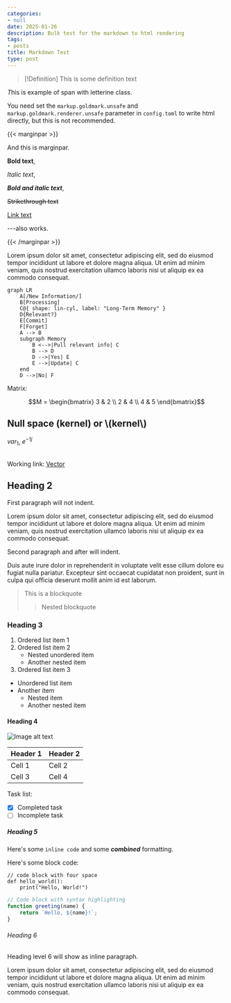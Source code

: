 ```yaml
---
categories:
- null
date: 2025-01-26
description: Bulk test for the markdown to html rendering
tags:
- posts
title: Markdown Test
type: post
---
```


> [!Definition]
> This is some definition text

<span class="letterine"><i>T</i>his is example of span with letterine class.</span>

You need set the `markup.goldmark.unsafe` and `markup.goldmark.renderer.unsafe` parameter in `config.toml` to write html directly, but this is not recommended.

{{< marginpar >}}

And this is marginpar. 

**Bold text**,

*Italic text*,

***Bold and italic text***,

~~Strikethrough text~~

[Link text](https://example.com)

---also works.

{{< /marginpar >}}

Lorem ipsum dolor sit amet, consectetur adipiscing elit, sed do eiusmod tempor incididunt ut labore et dolore magna aliqua. Ut enim ad minim veniam, quis nostrud exercitation ullamco laboris nisi ut aliquip ex ea commodo consequat. 

```mermaid
graph LR
    A[/New Information/]
	B[Processing]
	C@{ shape: lin-cyl, label: "Long-Term Memory" }
	D{Relevant?}
	E[Commit]
	F[Forget]
	A --> B
	subgraph Memory
		B <-->|Pull relevant info| C
		B --> D
		D -->|Yes| E
		E -->|Update| C
	end 
	D -->|No| F
```

Matrix:

 $$M = \begin{bmatrix} 3 & 2 \\ 2 & 4 \\ 4 & 5 \end{bmatrix}$$

## Null space (kernel) or \\(kernel\\)

$var_1$, $e^{-1j}$

\
Working link: [Vector](/Vector)

## Heading 2

First paragraph will not indent.

Lorem ipsum dolor sit amet, consectetur adipiscing elit, sed do eiusmod tempor incididunt ut labore et dolore magna aliqua. Ut enim ad minim veniam, quis nostrud exercitation ullamco laboris nisi ut aliquip ex ea commodo consequat. 

Second paragraph and after will indent.

Duis aute irure dolor in reprehenderit in voluptate velit esse cillum dolore eu fugiat nulla pariatur. Excepteur sint occaecat cupidatat non proident, sunt in culpa qui officia deserunt mollit anim id est laborum.

> This is a blockquote
> 
> > Nested blockquote

### Heading 3

1. Ordered list item 1
2. Ordered list item 2
   - Nested unordered item
   - Another nested item
3. Ordered list item 3

- Unordered list item
- Another item
  - Nested item
  - Another nested item

#### Heading 4

![Image alt text](https://upload.wikimedia.org/wikipedia/commons/thumb/6/65/Domestic_cat_sitting_by_door.jpg/640px-Domestic_cat_sitting_by_door.jpg)

| Header 1 | Header 2 |
|----------|----------|
| Cell 1   | Cell 2   |
| Cell 3   | Cell 4   |

Task list:

- [x] Completed task
- [ ] Incomplete task

##### Heading 5

Here's some `inline code` and some ***combined*** formatting.

Here's some block code:

    // code block with four space
    def hello_world():
        print("Hello, World!")

```js
// Code block with syntax highlighting
function greeting(name) {
    return `Hello, ${name}!`;
}
```

###### Heading 6

Heading level 6 will show as inline paragraph.

Lorem ipsum dolor sit amet, consectetur adipiscing elit, sed do eiusmod tempor incididunt ut labore et dolore magna aliqua. Ut enim ad minim veniam, quis nostrud exercitation ullamco laboris nisi ut aliquip ex ea commodo consequat.

